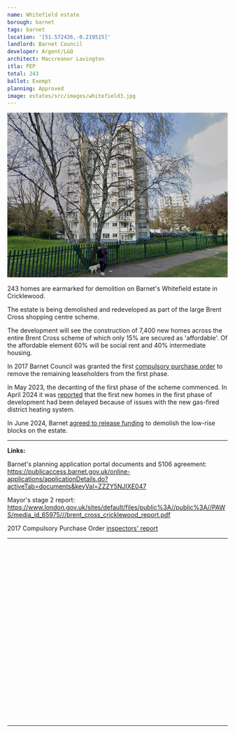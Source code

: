 ```yaml
---
name: Whitefield estate
borough: barnet
tags: barnet
location: '[51.572426,-0.219515]'
landlord: Barnet Council
developer: Argent/L&Q
architect: Maccreanor Lavington
itla: PEP
total: 243
ballot: Exempt
planning: Approved
image: estates/src/images/whitefield3.jpg
---
```

![Whitefield estate image](src/images/whitefield3.jpg)

243 homes are earmarked for demolition on Barnet's Whitefield estate in Cricklewood. 

The estate is being demolished and redeveloped as part of the large Brent Cross shopping centre scheme.

The development will see the construction of 7,400 new homes across the entire Brent Cross scheme of which only 15% are secured as 'affordable'. Of the affordable element 60% will be social rent and 40% intermediate housing.

In 2017 Barnet Council was granted the first [compulsory purchase order](/images/whitefieldcpo.pdf) to remove the remaining leaseholders from the first phase.

In May 2023, the decanting of the first phase of the scheme commenced. In April 2024 it was [reported](https://barnetpost.co.uk/2024/04/18/delay-to-transfer-of-estate-residents-into-new-homes-at-brent-cross-redevelopment/) that the first new homes in the first phase of development had been delayed because of issues with the new gas-fired district heating system.

In June 2024, Barnet [agreed to release funding](https://barnet.moderngov.co.uk/documents/s84349/DPR103-BXC%20Whitefield%20Estate%20Lowrise%20Demolition-2.6.24.pdf) to demolish the low-rise blocks on the estate.

---

**Links:**

Barnet's planning application portal documents and S106 agreement: <https://publicaccess.barnet.gov.uk/online-applications/applicationDetails.do?activeTab=documents&keyVal=ZZZY5NJIXE047>

Mayor's stage 2 report: <https://www.london.gov.uk/sites/default/files/public%3A//public%3A//PAWS/media_id_65975///brent_cross_cricklewood_report.pdf>

2017 Compulsory Purchase Order [inspectors' report](/images/whitefieldcpo.pdf)

---

<!------------THE CODE BELOW RENDERS THE MAP - DO NOT EDIT! ---------------------------->

<div id="map" style="width: 100%; height: 400px;"></div>

<script>
  var map = L.map('map').setView({{ location }}, 13);
  L.tileLayer('https://tile.openstreetmap.org/{z}/{x}/{y}.png', {
  maxZoom: 19,
attribution: '&copy; <a href="http://www.openstreetmap.org/copyright">OpenStreetMap</a>'
}).addTo(map);
var circle = L.circle({{ location }}, {
    color: 'red',
    fillColor: '#f03',
    fillOpacity: 0.5,
    radius: 500
}).addTo(map);
</script>

---